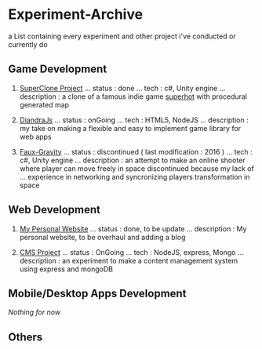 # Experiment-Archive
a List containing every experiment and other project i've conducted or currently do


## Game Development

1. [SuperClone Project](https://github.com/BlinfoldKing/SupercloneProject)
... status :  done
... tech : c#, Unity engine
... description : a clone of a famous indie game [superhot](http://store.steampowered.com/app/322500/SUPERHOT/) with procedural generated map

2. [DiandraJs](https://github.com/BlinfoldKing/DiandraJS)
... status : onGoing
... tech : HTML5, NodeJS
... description : my take on making a flexible and easy to implement game library for web apps

3. [Faux-Gravity](https://github.com/BlinfoldKing/Faux-Gravity-Online)
... status : discontinued ( last modification : 2016 )
... tech : c#, Unity engine
... description : an attempt to make an online shooter where player can move freely in space discontinued because my lack of ... experience in networking and syncronizing players transformation in space


## Web Development

1. [My Personal Website](https://github.com/BlinfoldKing/BlinfoldKing.github.io)
... status : done, to be update
... description : My personal website, to be overhaul and adding a blog

2. [CMS Project](https://github.com/BlinfoldKing/DiandraJS)
... status : OnGoing
... tech : NodeJS, express, Mongo
... description : an experiment to make a content management system using express and mongoDB

## Mobile/Desktop Apps Development
*Nothing for now*

## Others
